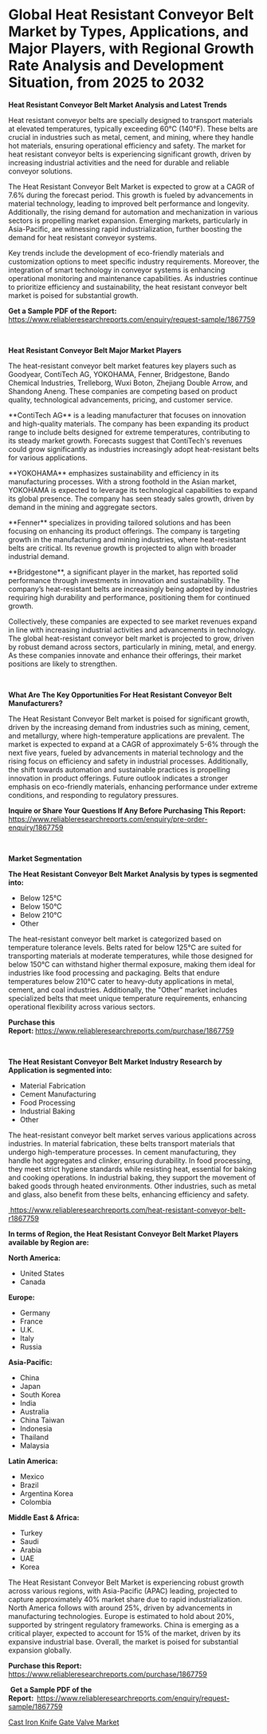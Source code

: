 <p><h1>Global Heat Resistant Conveyor Belt Market by Types, Applications, and Major Players, with Regional Growth Rate Analysis and Development Situation, from 2025 to 2032</h1></p><p><strong>Heat Resistant Conveyor Belt Market Analysis and Latest Trends</strong></p>
<p><p>Heat resistant conveyor belts are specially designed to transport materials at elevated temperatures, typically exceeding 60°C (140°F). These belts are crucial in industries such as metal, cement, and mining, where they handle hot materials, ensuring operational efficiency and safety. The market for heat resistant conveyor belts is experiencing significant growth, driven by increasing industrial activities and the need for durable and reliable conveyor solutions.</p><p>The Heat Resistant Conveyor Belt Market is expected to grow at a CAGR of 7.6% during the forecast period. This growth is fueled by advancements in material technology, leading to improved belt performance and longevity. Additionally, the rising demand for automation and mechanization in various sectors is propelling market expansion. Emerging markets, particularly in Asia-Pacific, are witnessing rapid industrialization, further boosting the demand for heat resistant conveyor systems.</p><p>Key trends include the development of eco-friendly materials and customization options to meet specific industry requirements. Moreover, the integration of smart technology in conveyor systems is enhancing operational monitoring and maintenance capabilities. As industries continue to prioritize efficiency and sustainability, the heat resistant conveyor belt market is poised for substantial growth.</p></p>
<p><strong>Get a Sample PDF of the Report:&nbsp;</strong> <a href="https://www.reliableresearchreports.com/enquiry/request-sample/1867759?utm_campaign=3012&utm_medium=2&utm_source=Github&utm_content=ia&utm_term=10042025&utm_id=heat-resistant-conveyor-belt">https://www.reliableresearchreports.com/enquiry/request-sample/1867759</a></p>
<p>&nbsp;</p>
<p><strong>Heat Resistant Conveyor Belt Major Market Players</strong></p>
<p><p>The heat-resistant conveyor belt market features key players such as Goodyear, ContiTech AG, YOKOHAMA, Fenner, Bridgestone, Bando Chemical Industries, Trelleborg, Wuxi Boton, Zhejiang Double Arrow, and Shandong Aneng. These companies are competing based on product quality, technological advancements, pricing, and customer service.</p><p>**ContiTech AG** is a leading manufacturer that focuses on innovation and high-quality materials. The company has been expanding its product range to include belts designed for extreme temperatures, contributing to its steady market growth. Forecasts suggest that ContiTech's revenues could grow significantly as industries increasingly adopt heat-resistant belts for various applications.</p><p>**YOKOHAMA** emphasizes sustainability and efficiency in its manufacturing processes. With a strong foothold in the Asian market, YOKOHAMA is expected to leverage its technological capabilities to expand its global presence. The company has seen steady sales growth, driven by demand in the mining and aggregate sectors.</p><p>**Fenner** specializes in providing tailored solutions and has been focusing on enhancing its product offerings. The company is targeting growth in the manufacturing and mining industries, where heat-resistant belts are critical. Its revenue growth is projected to align with broader industrial demand.</p><p>**Bridgestone**, a significant player in the market, has reported solid performance through investments in innovation and sustainability. The company’s heat-resistant belts are increasingly being adopted by industries requiring high durability and performance, positioning them for continued growth.</p><p>Collectively, these companies are expected to see market revenues expand in line with increasing industrial activities and advancements in technology. The global heat-resistant conveyor belt market is projected to grow, driven by robust demand across sectors, particularly in mining, metal, and energy. As these companies innovate and enhance their offerings, their market positions are likely to strengthen.</p></p>
<p>&nbsp;</p>
<p><strong>What Are The Key Opportunities For Heat Resistant Conveyor Belt Manufacturers?</strong></p>
<p><p>The Heat Resistant Conveyor Belt market is poised for significant growth, driven by the increasing demand from industries such as mining, cement, and metallurgy, where high-temperature applications are prevalent. The market is expected to expand at a CAGR of approximately 5-6% through the next five years, fueled by advancements in material technology and the rising focus on efficiency and safety in industrial processes. Additionally, the shift towards automation and sustainable practices is propelling innovation in product offerings. Future outlook indicates a stronger emphasis on eco-friendly materials, enhancing performance under extreme conditions, and responding to regulatory pressures.</p></p>
<p><strong>Inquire or Share Your Questions If Any Before Purchasing This Report:</strong> <a href="https://www.reliableresearchreports.com/enquiry/pre-order-enquiry/1867759?utm_campaign=3012&utm_medium=2&utm_source=Github&utm_content=ia&utm_term=10042025&utm_id=heat-resistant-conveyor-belt">https://www.reliableresearchreports.com/enquiry/pre-order-enquiry/1867759</a></p>
<p>&nbsp;</p>
<p><strong>Market Segmentation</strong></p>
<p><strong>The Heat Resistant Conveyor Belt Market Analysis by types is segmented into:</strong></p>
<p><ul><li>Below 125°C</li><li>Below 150°C</li><li>Below 210°C</li><li>Other</li></ul></p>
<p><p>The heat-resistant conveyor belt market is categorized based on temperature tolerance levels. Belts rated for below 125°C are suited for transporting materials at moderate temperatures, while those designed for below 150°C can withstand higher thermal exposure, making them ideal for industries like food processing and packaging. Belts that endure temperatures below 210°C cater to heavy-duty applications in metal, cement, and coal industries. Additionally, the "Other" market includes specialized belts that meet unique temperature requirements, enhancing operational flexibility across various sectors.</p></p>
<p><strong>Purchase this Report:&nbsp;</strong><a href="https://www.reliableresearchreports.com/purchase/1867759?utm_campaign=3012&utm_medium=2&utm_source=Github&utm_content=ia&utm_term=10042025&utm_id=heat-resistant-conveyor-belt">https://www.reliableresearchreports.com/purchase/1867759</a></p>
<p>&nbsp;</p>
<p><strong>The Heat Resistant Conveyor Belt Market Industry Research by Application is segmented into:</strong></p>
<p><ul><li>Material Fabrication</li><li>Cement Manufacturing</li><li>Food Processing</li><li>Industrial Baking</li><li>Other</li></ul></p>
<p><p>The heat-resistant conveyor belt market serves various applications across industries. In material fabrication, these belts transport materials that undergo high-temperature processes. In cement manufacturing, they handle hot aggregates and clinker, ensuring durability. In food processing, they meet strict hygiene standards while resisting heat, essential for baking and cooking operations. In industrial baking, they support the movement of baked goods through heated environments. Other industries, such as metal and glass, also benefit from these belts, enhancing efficiency and safety.</p></p>
<p><a href="https://www.reliableresearchreports.com/heat-resistant-conveyor-belt-r1867759?utm_campaign=3012&utm_medium=2&utm_source=Github&utm_content=ia&utm_term=10042025&utm_id=heat-resistant-conveyor-belt">&nbsp;https://www.reliableresearchreports.com/heat-resistant-conveyor-belt-r1867759</a></p>
<p><strong>In terms of Region, the Heat Resistant Conveyor Belt Market Players available by Region are:</strong></p>
<p>
    <p> <strong> North America: </strong>
        <ul>
            <li>United States</li>
            <li>Canada</li>
        </ul>
        </p> 
    <p> <strong> Europe: </strong>
        <ul>
            <li>Germany</li>
            <li>France</li>
            <li>U.K.</li>
            <li>Italy</li>
            <li>Russia</li>
        </ul>
        </p> 
    <p> <strong> Asia-Pacific: </strong>
        <ul>
            <li>China</li>
            <li>Japan</li>
            <li>South Korea</li>
            <li>India</li>
            <li>Australia</li>
            <li>China Taiwan</li>
            <li>Indonesia</li>
            <li>Thailand</li>
            <li>Malaysia</li>
        </ul>
        </p> 
    <p> <strong> Latin America: </strong>
        <ul>
            <li>Mexico</li>
            <li>Brazil</li>
            <li>Argentina Korea</li>
            <li>Colombia</li>
        </ul>
        </p> 
    <p> <strong> Middle East & Africa: </strong>
        <ul>
            <li>Turkey</li>
            <li>Saudi</li>
            <li>Arabia</li>
            <li>UAE</li>
            <li>Korea</li>
        </ul>
    </p>
    </p>
<p><p>The Heat Resistant Conveyor Belt Market is experiencing robust growth across various regions, with Asia-Pacific (APAC) leading, projected to capture approximately 40% market share due to rapid industrialization. North America follows with around 25%, driven by advancements in manufacturing technologies. Europe is estimated to hold about 20%, supported by stringent regulatory frameworks. China is emerging as a critical player, expected to account for 15% of the market, driven by its expansive industrial base. Overall, the market is poised for substantial expansion globally.</p></p>
<p><strong>Purchase this Report: </strong><a href="https://www.reliableresearchreports.com/purchase/1867759?utm_campaign=3012&utm_medium=2&utm_source=Github&utm_content=ia&utm_term=10042025&utm_id=heat-resistant-conveyor-belt">https://www.reliableresearchreports.com/purchase/1867759</a></p>
<p>&nbsp;<strong>Get a Sample PDF of the Report:&nbsp;&nbsp;</strong><a href="https://www.reliableresearchreports.com/enquiry/request-sample/1867759?utm_campaign=3012&utm_medium=2&utm_source=Github&utm_content=ia&utm_term=10042025&utm_id=heat-resistant-conveyor-belt">https://www.reliableresearchreports.com/enquiry/request-sample/1867759</a></p>
<p><strong></strong></p>
<p><p><a href="https://github.com/dubelsuehsik/Market-Research-Report-List-1/blob/main/cast-iron-knife-gate-valve-market.md?utm_campaign=3012&utm_medium=2&utm_source=Github&utm_content=ia&utm_term=10042025&utm_id=heat-resistant-conveyor-belt">Cast Iron Knife Gate Valve Market</a></p></p>